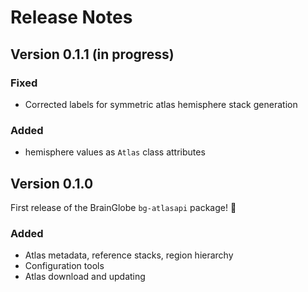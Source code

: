 # Release Notes


## Version 0.1.1 (in progress)

### Fixed
- Corrected labels for symmetric atlas hemisphere stack generation

### Added
- hemisphere values as `Atlas` class attributes


## Version 0.1.0

First release of the BrainGlobe `bg-atlasapi` package! :tada:

### Added
- Atlas metadata, reference stacks, region hierarchy
- Configuration tools
- Atlas download and updating

